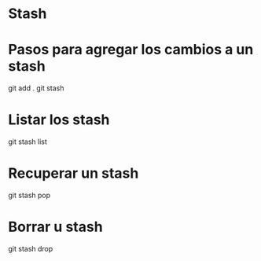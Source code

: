 # Stash

# Pasos para agregar los cambios a un stash

git add .
git stash

# Listar los stash

git stash list

# Recuperar un stash

git stash pop


# Borrar u stash
git stash drop